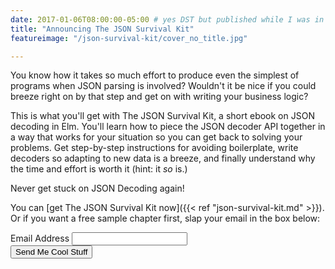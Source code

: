```yaml
---
date: 2017-01-06T08:00:00-05:00 # yes DST but published while I was in FL
title: "Announcing The JSON Survival Kit"
featureimage: "/json-survival-kit/cover_no_title.jpg"

---
```


You know how it takes so much effort to produce even the simplest of programs when JSON parsing is involved?
Wouldn't it be nice if you could breeze right on by that step and get on with writing your business logic?

This is what you'll get with The JSON Survival Kit, a short ebook on JSON decoding in Elm.
You'll learn how to piece the JSON decoder API together in a way that works for your situation so you can get back to solving your problems.
Get step-by-step instructions for avoiding boilerplate, write decoders so adapting to new data is a breeze, and finally understand why the time and effort is worth it (hint: it *so* is.)

Never get stuck on JSON Decoding again!

<!--more-->

You can [get The JSON Survival Kit now]({{< ref "json-survival-kit.md" >}}).
Or if you want a free sample chapter first, slap your email in the box below:

<link href="//cdn-images.mailchimp.com/embedcode/classic-10_7.css" rel="stylesheet" type="text/css">
<style type="text/css">
#mc_embed_signup {
    input[type=submit]
}
</style>
<div id="mc_embed_signup">
    <script>
     function signedup() {
         analytics.identify(analytics.user().anonymousId(), {email: document.getElementById("mce-EMAIL").value});
         return analytics.track('elm email signup', {});
     }
    </script>
    <form action="//setattr.us4.list-manage.com/subscribe/post?u=fa7fac034558813ada05778e6&amp;id=77ad7b94cc" method="post" id="mc-embedded-subscribe-form" name="mc-embedded-subscribe-form" class="validate" target="_blank" novalidate onsubmit="return signedup();">
        <div id="mc_embed_signup_scroll">
            <div class="mc-field-group">
                <label for="mce-EMAIL">Email Address </label>
                <input type="email" value="" name="EMAIL" class="required email" id="mce-EMAIL">
            </div>
            <div id="mce-responses" class="clear">
                <div class="response" id="mce-error-response" style="display:none"></div>
                <div class="response" id="mce-success-response" style="display:none"></div>
            </div>    <!-- real people should not fill this in and expect good things - do not remove this or risk form bot signups-->
            <div style="position: absolute; left: -5000px;" aria-hidden="true"><input type="text" name="b_fa7fac034558813ada05778e6_77ad7b94cc" tabindex="-1" value=""></div>
            <div class="clear"><input type="submit" value="Send Me Cool Stuff" name="subscribe" id="mc-embedded-subscribe" class="button"></div>
        </div>
    </form>
</div>

